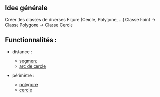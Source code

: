 ## Idee générale
Créer des classes de diverses Figure (Cercle, Polygone, ...)
Classe Point -> Classe Polygone
             -> Classe Cercle

## Functionnalités :
  - distance :
      - [segment](https://github.com/Platoooon/calculs_geometriques/raw/main/documentation/img/segment.png)
      - [arc de cercle](https://github.com/Platoooon/calculs_geometriques/raw/main/documentation/img/arc_de_cercle.png)
        
  - périmètre :
      - [polygone](https://github.com/Platoooon/calculs_geometriques/raw/main/documentation/img/polygone.jpg)
      - [cercle](https://github.com/Platoooon/calculs_geometriques/raw/main/documentation/img/cercle.png)
